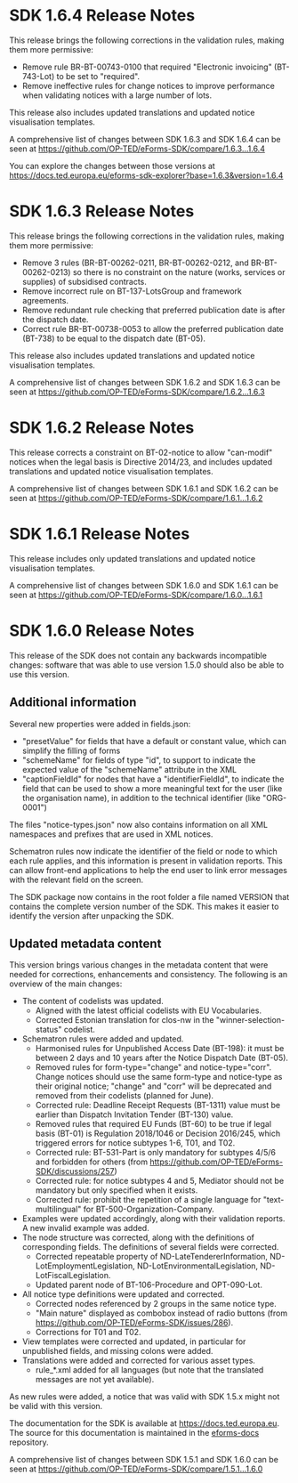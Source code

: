 # SDK 1.6.4 Release Notes

This release brings the following corrections in the validation rules, making them more permissive:

* Remove rule BR-BT-00743-0100 that required "Electronic invoicing" (BT-743-Lot) to be set to "required".
* Remove ineffective rules for change notices to improve performance when validating notices with a large number of lots.

This release also includes updated translations and updated notice visualisation templates.

A comprehensive list of changes between SDK 1.6.3 and SDK 1.6.4 can be seen at <https://github.com/OP-TED/eForms-SDK/compare/1.6.3...1.6.4>

You can explore the changes between those versions at <https://docs.ted.europa.eu/eforms-sdk-explorer?base=1.6.3&version=1.6.4>

# SDK 1.6.3 Release Notes

This release brings the following corrections in the validation rules, making them more permissive:

* Remove 3 rules (BR-BT-00262-0211, BR-BT-00262-0212, and BR-BT-00262-0213) so there is no constraint on the nature (works, services or supplies) of subsidised contracts.
* Remove incorrect rule on BT-137-LotsGroup and framework agreements.
* Remove redundant rule checking that preferred publication date is after the dispatch date.
* Correct rule BR-BT-00738-0053 to allow the preferred publication date (BT-738) to be equal to the dispatch date (BT-05).

This release also includes updated translations and updated notice visualisation templates.

A comprehensive list of changes between SDK 1.6.2 and SDK 1.6.3 can be seen at <https://github.com/OP-TED/eForms-SDK/compare/1.6.2...1.6.3>

# SDK 1.6.2 Release Notes

This release corrects a constraint on BT-02-notice to allow "can-modif" notices when the legal basis is Directive 2014/23, and includes updated translations and updated notice visualisation templates.

A comprehensive list of changes between SDK 1.6.1 and SDK 1.6.2 can be seen at <https://github.com/OP-TED/eForms-SDK/compare/1.6.1...1.6.2>

# SDK 1.6.1 Release Notes

This release includes only updated translations and updated notice visualisation templates.

A comprehensive list of changes between SDK 1.6.0 and SDK 1.6.1 can be seen at <https://github.com/OP-TED/eForms-SDK/compare/1.6.0...1.6.1>

# SDK 1.6.0 Release Notes

This release of the SDK does not contain any backwards incompatible changes: software that was able to use version 1.5.0 should also be able to use this version.

## Additional information

Several new properties were added in fields.json:

* "presetValue" for fields that have a default or constant value, which can simplify the filling of forms
* "schemeName" for fields of type "id", to support to indicate the expected value of the "schemeName" attribute in the XML
* "captionFieldId" for nodes that have a "identifierFieldId", to indicate the field that can be used to show a more meaningful text for the user (like the organisation name), in addition to the technical identifier (like "ORG-0001")

The files "notice-types.json" now also contains information on all XML namespaces and prefixes that are used in XML notices.

Schematron rules now indicate the identifier of the field or node to which each rule applies, and this information is present in validation reports. This can allow front-end applications to help the end user to link error messages with the relevant field on the screen.

The SDK package now contains in the root folder a file named VERSION that contains the complete version number of the SDK. This makes it easier to identify the version after unpacking the SDK.

## Updated metadata content

This version brings various changes in the metadata content that were needed for corrections, enhancements and consistency. The following is an overview of the main changes:

* The content of codelists was updated.
  * Aligned with the latest official codelists with EU Vocabularies.
  * Corrected Estonian translation for clos-nw in the "winner-selection-status" codelist.
* Schematron rules were added and updated.
  * Harmonised rules for Unpublished Access Date (BT-198): it must be between 2 days and 10 years after the Notice Dispatch Date (BT-05).
  * Removed rules for form-type="change" and notice-type="corr". Change notices should use the same form-type and notice-type as their original notice; "change" and "corr" will be deprecated and removed from their codelists (planned for June).
  * Corrected rule: Deadline Receipt Requests (BT-1311) value must be earlier than Dispatch Invitation Tender (BT-130) value.
  * Removed rules that required EU Funds (BT-60) to be true if legal basis (BT-01) is Regulation 2018/1046 or Decision 2016/245, which triggered errors for notice subtypes 1-6, T01, and T02.
  * Corrected rule: BT-531-Part is only mandatory for subtypes 4/5/6 and forbidden for others (from <https://github.com/OP-TED/eForms-SDK/discussions/257>)
  * Corrected rule: for notice subtypes 4 and 5, Mediator should not be mandatory but only specified when it exists.
  * Corrected rule: prohibit the repetition of a single language for "text-multilingual" for BT-500-Organization-Company.
* Examples were updated accordingly, along with their validation reports. A new invalid example was added.
* The node structure was corrected, along with the definitions of corresponding fields. The definitions of several fields were corrected.
  * Corrected repeatable property of ND-LateTendererInformation, ND-LotEmploymentLegislation, ND-LotEnvironmentalLegislation, ND-LotFiscalLegislation.
  * Updated parent node of BT-106-Procedure and OPT-090-Lot.
* All notice type definitions were updated and corrected.
  * Corrected nodes referenced by 2 groups in the same notice type.
  * "Main nature" displayed as combobox instead of radio buttons (from <https://github.com/OP-TED/eForms-SDK/issues/286>).
  * Corrections for T01 and T02.
* View templates were corrected and updated, in particular for unpublished fields, and missing colons were added.
* Translations were added and corrected for various asset types.
  * rule_*.xml added for all languages (but note that the translated messages are not yet available).

As new rules were added, a notice that was valid with SDK 1.5.x might not be valid with this version.

The documentation for the SDK is available at <https://docs.ted.europa.eu>. The source for this documentation is maintained in the [eforms-docs](https://github.com/OP-TED/eforms-docs) repository.

A comprehensive list of changes between SDK 1.5.1 and SDK 1.6.0 can be seen at <https://github.com/OP-TED/eForms-SDK/compare/1.5.1...1.6.0>

